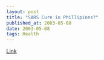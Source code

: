 ```yaml
---
layout: post
title: "SARS Cure in Phillipines?"
published_at: 2003-05-08
date: 2003-05-08
tags: Health
---
```


[Link](http://c.moreover.com/click/here.pl?r70757887)  